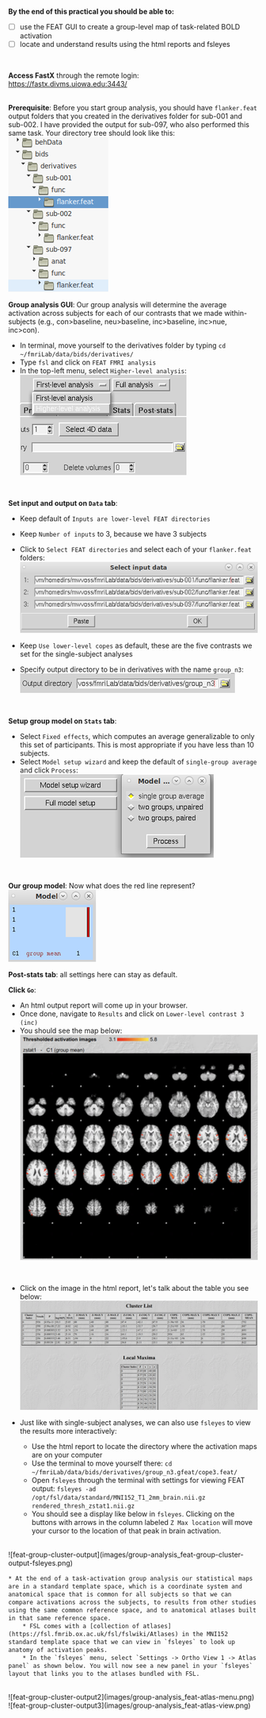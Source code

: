 **By the end of this practical you should be able to:** <br/>
* [ ] use the FEAT GUI to create a group-level map of task-related BOLD activation <br/>
* [ ] locate and understand results using the html reports and fsleyes <br/>
<br/>

**Access FastX** through the remote login: <br>
https://fastx.divms.uiowa.edu:3443/  <br/>
<br/>

**Prerequisite**: Before you start group analysis, you should have `flanker.feat` output folders that you created in the derivatives folder for sub-001 and sub-002. I have provided the output for sub-097, who also performed this same task. Your directory tree should look like this: <br/>
![feat-first-level-output](images/group-analysis_feat-first-level-output.png)
<br/>

**Group analysis GUI**: Our group analysis will determine the average activation across subjects for each of our contrasts that we made within-subjects (e.g., con>baseline, neu>baseline, inc>baseline, inc>nue, inc>con).
*  In terminal, move yourself to the derivatives folder by typing `cd ~/fmriLab/data/bids/derivatives/`
*  Type `fsl` and click on `FEAT FMRI analysis`
*  In the top-left menu, select `Higher-level analysis`: <br/>
![feat-higher-level-button](images/group-analysis_feat-higher-level-button.png)
<br/>


**Set input and output on `Data` tab**:<br/>
*  Keep default of `Inputs are lower-level FEAT directories`
*  Keep `Number of inputs` to 3, because we have 3 subjects 
*  Click to `Select FEAT directories` and select each of your `flanker.feat` folders: <br/>
![feat-group-inputs](images/group-analysis_feat-group-inputs.png)

*  Keep `Use lower-level copes` as default, these are the five contrasts we set for the single-subject analyses
*  Specify output directory to be in derivatives with the name `group_n3`: <br/>
![feat-group-outputdir](images/group-analysis_feat-group-outputdir.png)
<br/>

**Setup group model on `Stats` tab**: <br/>
*  Select `Fixed effects`, which computes an average generalizable to only this set of participants. This is most appropriate if you have less than 10 subjects.
*  Select `Model setup wizard` and keep the default of `single-group average` and click `Process`: <br/>
![feat-model-setup-wizard-single-group](images/group-analysis_feat-model-setup-wizard-single-group.png) 
<br/>

**Our group model**: Now what does the red line represent?<br/>
![feat-group-model](images/group-analysis_feat-group-model.png)
<br/>

**Post-stats tab**: all settings here can stay as default.
<br/>

**Click `Go`**: 
*  An html output report will come up in your browser. 
*  Once done, navigate to `Results` and click on `Lower-level contrast 3 (inc)`
*  You should see the map below: <br/>
![feat_n3-inc-group](images/group-analysis_feat_n3-inc-group.png)
<br/>

*  Click on the image in the html report, let's talk about the table you see below: <br/>
![feat-group-cluster-output](images/group-analysis_feat-group-cluster-output.png)

* Just like with single-subject analyses, we can also use `fsleyes` to view the results more interactively:
    * Use the html report to locate the directory where the activation maps are on your computer
    * Use the terminal to move yourself there: `cd ~/fmriLab/data/bids/derivatives/group_n3.gfeat/cope3.feat/`
    * Open `fsleyes` through the terminal with settings for viewing FEAT output: `fsleyes -ad /opt/fsl/data/standard/MNI152_T1_2mm_brain.nii.gz rendered_thresh_zstat1.nii.gz`
    * You should see a display like below in `fsleyes`. Clicking on the buttons with arrows in the column labeled `Z Max location` will move your cursor to the location of that peak in brain activation. 
</br>
![feat-group-cluster-output](images/group-analysis_feat-group-cluster-output-fsleyes.png)
</br>

    * At the end of a task-activation group analysis our statistical maps are in a standard template space, which is a coordinate system and anatomical space that is common for all subjects so that we can compare activations across the subjects, to results from other studies using the same common reference space, and to anatomical atlases built in that same reference space.
        * FSL comes with a [collection of atlases](https://fsl.fmrib.ox.ac.uk/fsl/fslwiki/Atlases) in the MNI152 standard template space that we can view in `fsleyes` to look up anatomy of activation peaks.
        * In the `fsleyes` menu, select `Settings -> Ortho View 1 -> Atlas panel` as shown below. You will now see a new panel in your `fsleyes` layout that links you to the atlases bundled with FSL. 
</br>
![feat-group-cluster-output2](images/group-analysis_feat-atlas-menu.png)
</br>
![feat-group-cluster-output3](images/group-analysis_feat-atlas-view.png)


